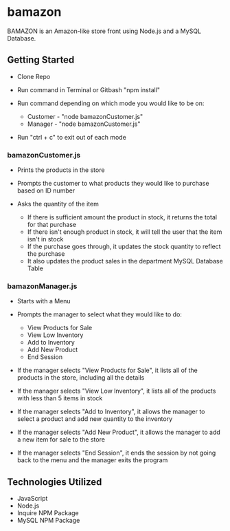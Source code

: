 # bamazon

BAMAZON is an Amazon-like store front using Node.js and a MySQL Database.

## Getting Started

- Clone Repo
- Run command in Terminal or Gitbash "npm install"
- Run command depending on which mode you would like to be on:
    - Customer - "node bamazonCustomer.js"
    - Manager - "node bamazonCustomer.js"

- Run "ctrl + c" to exit out of each mode


### bamazonCustomer.js

- Prints the products in the store
- Prompts the customer to what products they would like to purchase based on ID number
- Asks the quantity of the item

    - If there is sufficient amount the product in stock, it returns the total for that purchase
    - If there isn't enough product in stock, it will tell the user that the item isn't in stock
    - If the purchase goes through, it updates the stock quantity to reflect the purchase
    - It also updates the product sales in the department MySQL Database Table


### bamazonManager.js

- Starts with a Menu
- Prompts the manager to select what they would like to do:
    - View Products for Sale
    - View Low Inventory
    - Add to Inventory
    - Add New Product
    - End Session

- If the manager selects "View Products for Sale", it lists all of the products in the store, including all the details

- If the manager selects "View Low Inventory", it lists all of the products with less than 5 items in stock

- If the manager selects "Add to Inventory", it allows the manager to select a product and add new quantity to the inventory

- If the manager selects "Add New Product", it allows the manager to add a new item for sale to the store

- If the manager selects "End Session", it ends the session by not going back to the menu and the manager exits the program



## Technologies Utilized

- JavaScript
- Node.js
- Inquire NPM Package
- MySQL NPM Package